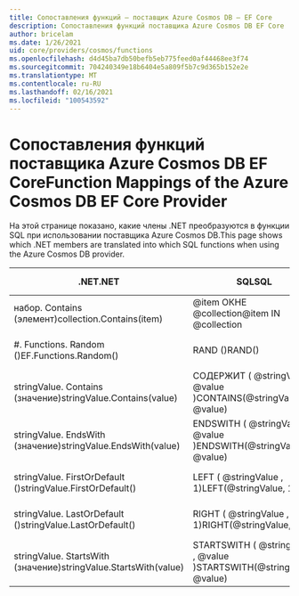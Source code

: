```yaml
---
title: Сопоставления функций — поставщик Azure Cosmos DB — EF Core
description: Сопоставления функций поставщика Azure Cosmos DB EF Core
author: bricelam
ms.date: 1/26/2021
uid: core/providers/cosmos/functions
ms.openlocfilehash: d4d45ba7db50befb5eb775feed0af44468ee3f74
ms.sourcegitcommit: 704240349e18b6404e5a809f5b7c9d365b152e2e
ms.translationtype: MT
ms.contentlocale: ru-RU
ms.lasthandoff: 02/16/2021
ms.locfileid: "100543592"
---
```

# <a name="function-mappings-of-the-azure-cosmos-db-ef-core-provider"></a><span data-ttu-id="c579c-103">Сопоставления функций поставщика Azure Cosmos DB EF Core</span><span class="sxs-lookup"><span data-stu-id="c579c-103">Function Mappings of the Azure Cosmos DB EF Core Provider</span></span>

<span data-ttu-id="c579c-104">На этой странице показано, какие члены .NET преобразуются в функции SQL при использовании поставщика Azure Cosmos DB.</span><span class="sxs-lookup"><span data-stu-id="c579c-104">This page shows which .NET members are translated into which SQL functions when using the Azure Cosmos DB provider.</span></span>

<span data-ttu-id="c579c-105">.NET</span><span class="sxs-lookup"><span data-stu-id="c579c-105">.NET</span></span>                          | <span data-ttu-id="c579c-106">SQL</span><span class="sxs-lookup"><span data-stu-id="c579c-106">SQL</span></span>                              | <span data-ttu-id="c579c-107">Добавлено в</span><span class="sxs-lookup"><span data-stu-id="c579c-107">Added in</span></span>
----------------------------- | -------------------------------- | --------
<span data-ttu-id="c579c-108">набор. Contains (элемент)</span><span class="sxs-lookup"><span data-stu-id="c579c-108">collection.Contains(item)</span></span>     | <span data-ttu-id="c579c-109">@item ОКНЕ @collection</span><span class="sxs-lookup"><span data-stu-id="c579c-109">@item IN @collection</span></span>
<span data-ttu-id="c579c-110">#. Functions. Random ()</span><span class="sxs-lookup"><span data-stu-id="c579c-110">EF.Functions.Random()</span></span>         | <span data-ttu-id="c579c-111">RAND ()</span><span class="sxs-lookup"><span data-stu-id="c579c-111">RAND()</span></span>                           | <span data-ttu-id="c579c-112">EF Core 6.0</span><span class="sxs-lookup"><span data-stu-id="c579c-112">EF Core 6.0</span></span>
<span data-ttu-id="c579c-113">stringValue. Contains (значение)</span><span class="sxs-lookup"><span data-stu-id="c579c-113">stringValue.Contains(value)</span></span>   | <span data-ttu-id="c579c-114">СОДЕРЖИТ ( @stringValue , @value )</span><span class="sxs-lookup"><span data-stu-id="c579c-114">CONTAINS(@stringValue, @value)</span></span>   | <span data-ttu-id="c579c-115">EF Core 5.0</span><span class="sxs-lookup"><span data-stu-id="c579c-115">EF Core 5.0</span></span>
<span data-ttu-id="c579c-116">stringValue. EndsWith (значение)</span><span class="sxs-lookup"><span data-stu-id="c579c-116">stringValue.EndsWith(value)</span></span>   | <span data-ttu-id="c579c-117">ENDSWITH ( @stringValue , @value )</span><span class="sxs-lookup"><span data-stu-id="c579c-117">ENDSWITH(@stringValue, @value)</span></span>   | <span data-ttu-id="c579c-118">EF Core 5.0</span><span class="sxs-lookup"><span data-stu-id="c579c-118">EF Core 5.0</span></span>
<span data-ttu-id="c579c-119">stringValue. FirstOrDefault ()</span><span class="sxs-lookup"><span data-stu-id="c579c-119">stringValue.FirstOrDefault()</span></span>  | <span data-ttu-id="c579c-120">LEFT ( @stringValue , 1)</span><span class="sxs-lookup"><span data-stu-id="c579c-120">LEFT(@stringValue, 1)</span></span>            | <span data-ttu-id="c579c-121">EF Core 5.0</span><span class="sxs-lookup"><span data-stu-id="c579c-121">EF Core 5.0</span></span>
<span data-ttu-id="c579c-122">stringValue. LastOrDefault ()</span><span class="sxs-lookup"><span data-stu-id="c579c-122">stringValue.LastOrDefault()</span></span>   | <span data-ttu-id="c579c-123">RIGHT ( @stringValue , 1)</span><span class="sxs-lookup"><span data-stu-id="c579c-123">RIGHT(@stringValue, 1)</span></span>           | <span data-ttu-id="c579c-124">EF Core 5.0</span><span class="sxs-lookup"><span data-stu-id="c579c-124">EF Core 5.0</span></span>
<span data-ttu-id="c579c-125">stringValue. StartsWith (значение)</span><span class="sxs-lookup"><span data-stu-id="c579c-125">stringValue.StartsWith(value)</span></span> | <span data-ttu-id="c579c-126">STARTSWITH ( @stringValue , @value )</span><span class="sxs-lookup"><span data-stu-id="c579c-126">STARTSWITH(@stringValue, @value)</span></span> | <span data-ttu-id="c579c-127">EF Core 5.0</span><span class="sxs-lookup"><span data-stu-id="c579c-127">EF Core 5.0</span></span>
